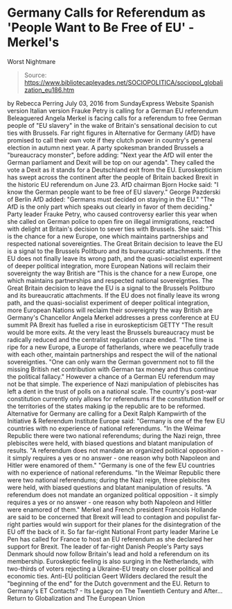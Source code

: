 # Germany Calls for Referendum as 'People Want to Be Free of EU' - Merkel's 
Worst Nightmare

> Source: https://www.bibliotecapleyades.net/SOCIOPOLITICA/sociopol_globalization_eu186.htm

by Rebecca Perring July 03, 2016
from SundayExpress Website
Spanish version
Italian version
Frauke Petry
is calling for
a German EU referendum
Beleaguered Angela Merkel
is facing calls for a referendum
to free German people of "EU slavery"
in the wake of Britain's sensational decision
to cut ties with Brussels.
Far right figures in Alternative for Germany (AfD) have promised to call their own vote if they clutch power in country's general election in autumn next year. A party spokesman branded Brussels a "bureaucracy monster", before adding:
"Next year the AfD will enter the German parliament and Dexit will be top on our agenda".
They called the vote a Dexit as it stands for a Deutschland exit from the EU. Euroskepticism has swept across the continent after the people of Britain backed Brexit in the historic EU referendum on June 23. AfD chairman Bjorn Hocke said:
"I know the German people want to be free of EU slavery."
George Pazderski of Berlin AfD added:
"Germans must decided on staying in the EU." "The AfD is the only part which speaks out clearly in favor of them deciding."
Party leader Frauke Petry, who caused controversy earlier this year when she called on German police to open fire on illegal immigrations, reacted with delight at Britain's decision to sever ties with Brussels. She said:
"This is the chance for a new Europe, one which maintains partnerships and respected national sovereignties. The Great Britain decision to leave the EU is a signal to the Brussels Politburo and its bureaucratic attachments. If the EU does not finally leave its wrong path, and the quasi-socialist experiment of deeper political integration, more European Nations will reclaim their sovereignty the way British are
"This is the chance for a new Europe, one which maintains partnerships and respected national sovereignties. The Great Britain decision to leave the EU is a signal to the Brussels Politburo and its bureaucratic attachments.
If the EU does not finally leave its wrong path, and the quasi-socialist experiment of deeper political integration, more European Nations will reclaim their sovereignty the way British are
Germany's Chancellor Angela Merkel
addresses a press conference at EU summit
PA
Brexit has fuelled
a rise in euroskepticism GETTY
"The result would be more exits. At the very least the Brussels bureaucracy must be radically reduced and the centralist regulation craze ended. "The time is ripe for a new Europe, a Europe of fatherlands, where we peacefully trade with each other, maintain partnerships and respect the will of the national sovereignties. "One can only warn the German government not to fill the missing British net contribution with German tax money and thus continue the political fallacy."
However a chance of a German EU referendum may not be that simple. The experience of Nazi manipulation of plebiscites has left a dent in the trust of polls on a national scale. The country's post-war constitution currently only allows for referendums if the constitution itself or the territories of the states making ip the republic are to be reformed.
Alternative for Germany
are calling for a Dexit
Ralph Kampwirth of the Initiative & Referendum Institute Europe said:
"Germany is one of the few EU countries with no experience of national referendums. "In the Weimar Republic there were two national referendums; during the Nazi reign, three plebiscites were held, with biased questions and blatant manipulation of results. "A referendum does not mandate an organized political opposition - it simply requires a yes or no answer - one reason why both Napoleon and Hitler were enamored of them."
"Germany is one of the few EU countries with no experience of national referendums.
"In the Weimar Republic there were two national referendums; during the Nazi reign, three plebiscites were held, with biased questions and blatant manipulation of results. "A referendum does not mandate an organized political opposition - it simply requires a yes or no answer - one reason why both Napoleon and Hitler were enamored of them."
Merkel and French president Francois Hollande are said to be concerned that Brexit will lead to contagion and populist far-right parties would win support for their planes for the disintegration of the EU off the back of it.
So far far-right National Front party leader Marine Le Pen has called for France to host an EU referendum as she declared her support for Brexit. The leader of far-right Danish People's Party says Denmark should now follow Britain's lead and hold a referendum on its membership. Euroskeptic feeling is also surging in the Netherlands, with two-thirds of voters rejecting a Ukraine-EU treaty on closer political and economic ties. Anti-EU politician Geert Wilders declared the result the "beginning of the end" for the Dutch government and the EU.
Return to Germany's ET Contacts? - Its Legacy on The Twentieth Century and After...
Return to Globalization and The European Union
